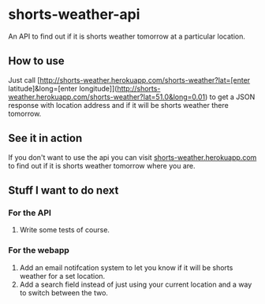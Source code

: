 shorts-weather-api
========================
An API to find out if it is shorts weather tomorrow at a particular location.

How to use
------------------------
Just call [http://shorts-weather.herokuapp.com/shorts-weather?lat=[enter latitude]&long=[enter longitude]](http://shorts-weather.herokuapp.com/shorts-weather?lat=51.0&long=0.01) to get a JSON response with location address and if it will be shorts weather there tomorrow.

See it in action
------------------------
If you don't want to use the api you can visit [shorts-weather.herokuapp.com](http://shorts-weather.herokuapp.com) to find out if it is shorts weather tomorrow where you are.

Stuff I want to do next
------------------------
### For the API
1. Write some tests of course.

### For the webapp
1. Add an email notifcation system to let you know if it will be shorts weather for a set location.
2. Add a search field instead of just using your current location and a way to switch between the two.

